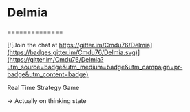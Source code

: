 # Delmia
==============

[![Join the chat at https://gitter.im/Cmdu76/Delmia](https://badges.gitter.im/Cmdu76/Delmia.svg)](https://gitter.im/Cmdu76/Delmia?utm_source=badge&utm_medium=badge&utm_campaign=pr-badge&utm_content=badge)

Real Time Strategy Game

 -> Actually on thinking state
